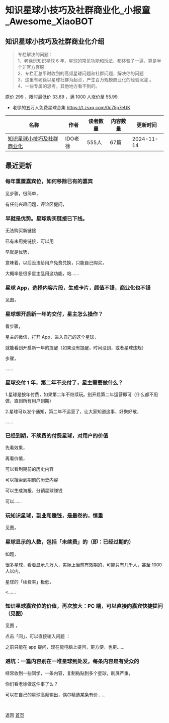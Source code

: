 # 知识星球小技巧及社群商业化_小报童_Awesome_XiaoBOT

## 知识星球小技巧及社群商业化介绍
> 专栏解决的问题：    
1、老徐玩知识星球 6 年，星球的常见功能和玩法，都体验了一遍，算是半个非官方客服    
2、专栏汇总平时收到的高频星球问题和社群问题，解决你的问题    
3、这里有老徐以星球社群为起点，产生百万规模商业化的经验沉淀 。    
4、一些专属的思考，其他地方看不到的。    
    
原价 299 ，限时最低价 33.69 ，满 1000 人涨价至 55.99    
    
* 老徐的五万人免费星球合集 https://t.zsxq.com/0c75p7eUK  
  


|名称|作者|读者数量|内容数量|更新时间|
|---|---|---|---|---|
|[知识星球小技巧及社群商业化](https://xiaobot.net/p/shequn?refer=0b133df9-27dc-423b-8101-639049001c13)|IDO老徐|555人|67篇|2024-11-14|

## 最近更新
### 每年重置嘉宾位，如何移除已有的嘉宾

见步骤，很简单，

有任何兴趣问题，评论区提问，

### 早就是优势。星球购买链接已下线。

无法购买新链接

已有未用完链接，可以用

早就是优势，

意味着，以后没法给用户免费兑换，只能自己购买，

大概率是很多星主乱用这功能，站......

### 星球 App，选择内容片段，生成卡片，颜值不错，商业化也不错

见图，

### 星球想开启新一年的交付，星主怎么操作？

看步骤，

星主的微信，打开 App，进入自己的这个星球，

就能看到开启新一年的提醒（如果没有提醒，时间没到，或者星球违规）

步骤，

......

### 星球交付 1 年，第二年不交付了，星主需要做什么？

1.星球是按年付费，如果第二年不继续玩。别开启第二年运营即可（什么都不用做，直到所有用户到期）

2.星球可以发个通知，第二年不运营了，让大家知道这事，好聚好散，

......

### 已经到期，不续费的付费星球，对用户的价值

先看效果，

再看价值，

可以看到期前的历史内容

可以搜索到期前的历史内容

可以生成海报，分销星球赚钱

可以......

### 玩知识星球，副业和赚钱，是最卷的，慎重

见图，

### 星球显示的人数，包括「未续费」的（即：已经过期的）

如题，

很多星球，看着显示几万人，实际上当前有效期的，可能只有几千人，甚至 1000 人以内，

星球的「续费率」极低，

<......

### 知识星球嘉宾位的价值，再次放大：PC 端，可以直接向嘉宾快捷提问（见图）

见图 ，

点击「问」，可以直接输入问题 ：

之前只能在 app 提问，现在能电脑上提问，更方便，也更......

### 避坑：一篇内容别在一堆星球到处发，每条内容是有受众的

经常收到一些同学，一条内容，复制粘贴到多个星球，刷屏严重，

你们看老徐做这件事了么？

可以在自己的星球高频输出，偶尔精选某条有价......


<a href="https://github.com/Reno9527/awesome-xiaobot" style="color: white; text-decoration: none;">awesome-xiaobot</a>

返回 [首页](../README.md)

